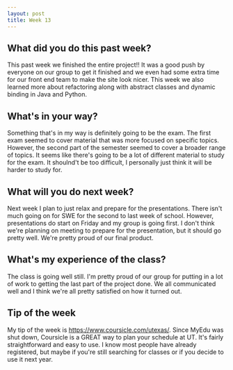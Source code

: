```yaml
---
layout: post
title: Week 13
---
```


## What did you do this past week?

This past week we finished the entire project!! It was a good push by everyone on our group to get it finished and we even had some extra time for our front end team to make the site look nicer. This week we also learned more about refactoring along with abstract classes and dynamic binding in Java and Python. 

## What's in your way?

Something that's in my way is definitely going to be the exam. The first exam seemed to cover material that was more focused on specific topics. However, the second part of the semester seemed to cover a broader range of topics. It seems like there's going to be a lot of different material to study for the exam. It shoulnd't be too difficult, I personally just think it will be harder to study for.

## What will you do next week?

Next week I plan to just relax and prepare for the presentations. There isn't much going on for SWE for the second to last week of school. However, presentations do start on Friday and my group is going first. I don't think we're planning on meeting to prepare for the presentation, but it should go pretty well. We're pretty proud of our final product.

## What's my experience of the class?

The class is going well still. I'm pretty proud of our group for putting in a lot of work to getting the last part of the project done. We all communicated well and I think we're all pretty satisfied on how it turned out.

## Tip of the week

My tip of the week is <https://www.coursicle.com/utexas/>. Since MyEdu was shut down, Coursicle is a GREAT way to plan your schedule at UT. It's fairly straightforward and easy to use. I know most people have already registered, but maybe if you're still searching for classes or if you decide to use it next year.